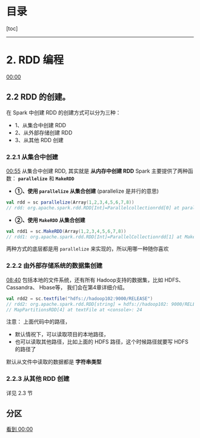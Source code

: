 # 目录

[toc]

---




# 2. RDD 编程

[00:00](https://www.bilibili.com/video/BV174411X7Pk?p=18)



## 2.2 RDD 的创建。

在 Spark 中创建 RDD 的创建方式可以分为三种：
- 1、从集合中创建 RDD
- 2、从外部存储创建 RDD
- 3、从其他 RDD 创建

### 2.2.1 从集合中创建

[00:55](https://www.bilibili.com/video/BV174411X7Pk?p=18)
从集合中创建 RDD, 其实就是 **从内存中创建 RDD**
Spark 主要提供了两种函数： **`parallelize`** 和 **`MakeRDD`**

- **①、使用 `parallelize` 从集合创建**  (parallelize 是并行的意思)
```scala
val rdd = sc parallelize(Array(1,2,3,4,5,6,7,8))
// rdd: org.apache.spark.rdd.RDD[Int]=Parallelcollectionrdd[0] at parallelize at <console>: 24
```

- **②、使用 `MakeRDD` 从集合创建**
```scala
val rdd1 = sc.MakeRDD(Array(1,2,3,4,5,6,7,8))
// rdd1: org.apache.spark.rdd.RDD[Int]=ParallelCollectionrdd[1] at MakeRDD at <console>: 24
```
两种方式的底层都是用 `parallelize` 来实现的，所以用哪一种随你喜欢

### 2.2.2 由外部存储系统的数据集创建

[08:40](https://www.bilibili.com/video/BV174411X7Pk?p=18)
包括本地的文件系统，还有所有 Hadoop支持的数据集，比如 HDFS、 Cassandra、 Hbase等，
我们会在第4章详细介绍。

```scala
val rdd2 = sc.textfile("hdfs://hadoop102:9000/RELEASE")
// rdd2: org.apache.spark.rdd.RDD[string] = hdfs://hadoop102: 9000/RELEASE
// MapPartitionsRDD[4] at textFile at <console>: 24
```
注意：
上面代码中的路径，
- 默认情祝下，可以读取项目的本地路径，
- 也可以读取其他路径，比如上面的 HDFS 路径，这个时候路径就要写 HDFS 的路径了

默认从文件中读取的数据都是 **字符串类型**


### 2.2.3 从其他 RDD 创建

详见 2.3 节




## 分区

[看到 00:00](https://www.bilibili.com/video/BV174411X7Pk?p=19)







<br>
<br><br><br><br><br><br><br>

<img width='' src=''>

<u></u>

